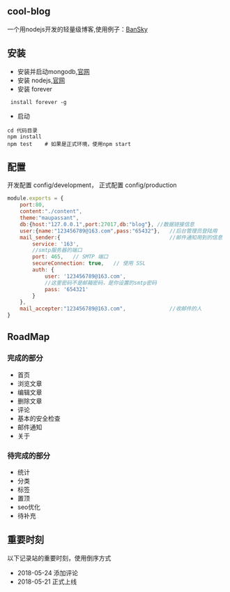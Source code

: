 ## cool-blog
一个用nodejs开发的轻量级博客,使用例子：[BanSky](http://bansky.mustbe.cool)

## 安装
+ 安装并启动mongodb,[官网](https://docs.mongodb.com/v3.6/administration/install-community/)
+ 安装 nodejs,[官网](https://nodejs.org/en/)
+ 安装 forever
```shell
 install forever -g
 ```
+ 启动

```shell
cd 代码目录
npm install
npm test    # 如果是正式环境，使用npm start
```

## 配置
开发配置 config/development，
正式配置 config/production
```js
module.exports = {
    port:80,
    content:"./content",
    theme:"maupassant",
    db:{host:"127.0.0.1",port:27017,db:"blog"}, //数据链接信息
    user:{name:"123456789@163.com",pass:"65432"},   //后台管理员登陆用
    mail_sender:{                                   //邮件通知用到的信息
        service: '163',
        //smtp服务器的端口
        port: 465,   // SMTP 端口
        secureConnection: true,   // 使用 SSL
        auth: {
            user: '123456789@163.com',
            //这里密码不是邮箱密码，是你设置的smtp密码
            pass: '654321'
        }
    },
    mail_accepter:"123456789@163.com",              //收邮件的人
}
```

## RoadMap
### 完成的部分
+ 首页
+ 浏览文章
+ 编辑文章
+ 删除文章
+ 评论
+ 基本的安全检查
+ 邮件通知
+ 关于

### 待完成的部分

+ 统计
+ 分类
+ 标签
+ 置顶
+ seo优化
+ 待补充

## 重要时刻
以下记录站的重要时刻，使用倒序方式
+ 2018-05-24 添加评论 
+ 2018-05-21 正式上线 

